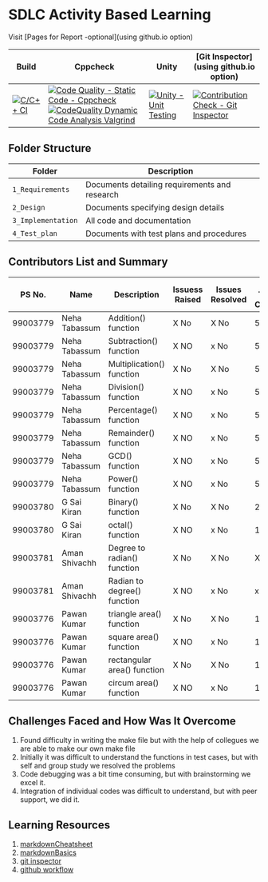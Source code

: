 # SDLC Activity Based Learning

Visit [Pages for Report -optional](using github.io option)

Build | Cppcheck | Unity | [Git Inspector](using github.io option)
------|----------|-------|--------------
[![C/C++ CI](https://github.com/99003781/N8-Calculator/actions/workflows/c-cpp.yml/badge.svg)](https://github.com/99003781/N8-Calculator/actions/workflows/c-cpp.yml)|[![Code Quality - Static Code - Cppcheck](https://github.com/99003781/N8-Calculator/actions/workflows/cppcheck.yml/badge.svg)](https://github.com/99003781/N8-Calculator/actions/workflows/cppcheck.yml)[![CodeQuality Dynamic Code Analysis Valgrind](https://github.com/99003781/N8-Calculator/actions/workflows/CodeQuality_Dynamic.yml/badge.svg)](https://github.com/99003781/N8-Calculator/actions/workflows/CodeQuality_Dynamic.yml)|[![Unity - Unit Testing](https://github.com/99003781/N8-Calculator/actions/workflows/unity.yml/badge.svg)](https://github.com/99003781/N8-Calculator/actions/workflows/unity.yml)|[![Contribution Check - Git Inspector](https://github.com/99003781/N8-Calculator/actions/workflows/gitinspector.yml/badge.svg)](https://github.com/99003781/N8-Calculator/actions/workflows/gitinspector.yml)|



## Folder Structure
Folder             | Description
-------------------| -----------------------------------------
`1_Requirements`   | Documents detailing requirements and research
`2_Design`         | Documents specifying design details
`3_Implementation` | All code and documentation
`4_Test_plan`      | Documents with test plans and procedures

## Contributors List and Summary



PS No.   |  Name            |    Description                     | Issuess Raised |Issues Resolved|No Test Cases|Test Case Pass
---------|------------------|------------------------------------|----------------|---------------|-------------|--------------
99003779 | Neha Tabassum    | Addition() function                | X No           | X No          |5         |5    
99003779 | Neha Tabassum    | Subtraction() function             | X NO           | x No          | 5        |5
99003779 | Neha Tabassum    | Multiplication() function          | X No           | X No          |5         |5     
99003779 | Neha Tabassum    | Division() function                | X NO           | x No          |5         |5
99003779 | Neha Tabassum    | Percentage() function              | X NO           | x No          |5         |5
99003779 | Neha Tabassum    | Remainder() function               | X NO           | x No          |5         |5
99003779 | Neha Tabassum    | GCD() function                     | X NO           | x No          |5         |5
99003779 | Neha Tabassum    | Power() function                   | X NO           | x No          |5         |5
99003780 |   G Sai Kiran    | Binary() function                  | X No           | X No          |2         |2   
99003780 |  G Sai Kiran     | octal() function                   | X NO           | x No          |1         |1
99003781 |   Aman Shivachh  | Degree to radian() function        | X No           | X No          |X No         |X No     
99003781 |  Aman Shivachh   | Radian to degree() function        | X NO           | x No          |x No         |x No
99003776 | Pawan Kumar      | triangle area() function           | X No           | X No          |1         |1     
99003776 | Pawan Kumar      | square area() function             | X NO           | x No          |1         |1
99003776 | Pawan Kumar      | rectangular area() function        | X No           | X No          |1         |1    
99003776 | Pawan Kumar      | circum area() function             | X NO           | x No          |1         |1
## Challenges Faced and How Was It Overcome

1. Found difficulty in writing the make file but with the help of collegues we are able to make our own make file
2. Initially it was difficult to understand the functions in test cases, but with self and group study we resolved the problems
3. Code debugging was a bit time consuming, but with brainstorming we excel it.
4. Integration of individual codes was difficult to understand, but with peer support, we did it. 


## Learning Resources
1. [markdownCheatsheet](https://github.com/adam-p/markdown-here/wiki/Markdown-Cheatsheet)
2. [markdownBasics](https://guides.github.com/features/mastering-markdown/)
3. [git inspector](https://github.com/ejwa/gitinspector.git)
4. [github workflow](https://docs.github.com/en/actions/learn-github-action)

